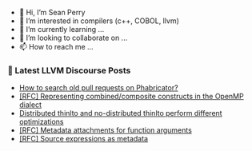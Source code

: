 - 👋 Hi, I’m Sean Perry
- 👀 I’m interested in compilers (c++, COBOL, llvm)
- 🌱 I’m currently learning ...
- 💞️ I’m looking to collaborate on ...
- 📫 How to reach me ...

<!---
s66perry/s66perry is a ✨ special ✨ repository because its `README.md` (this file) appears on your GitHub profile.
You can click the Preview link to take a look at your changes.
--->
### 📕 Latest LLVM Discourse Posts

<!-- DISCOURSE-LLVM:START -->
- [How to search old pull requests on Phabricator?](https://discourse.llvm.org/t/how-to-search-old-pull-requests-on-phabricator/77133#post_4)
- [[RFC] Representing combined/composite constructs in the OpenMP dialect](https://discourse.llvm.org/t/rfc-representing-combined-composite-constructs-in-the-openmp-dialect/76986#post_6)
- [Distributed thinlto and no-distributed thinlto perform different optimizations](https://discourse.llvm.org/t/distributed-thinlto-and-no-distributed-thinlto-perform-different-optimizations/77163#post_1)
- [[RFC] Metadata attachments for function arguments](https://discourse.llvm.org/t/rfc-metadata-attachments-for-function-arguments/76420#post_10)
- [[RFC] Source expressions as metadata](https://discourse.llvm.org/t/rfc-source-expressions-as-metadata/77160#post_2)
<!-- DISCOURSE-LLVM:END -->
